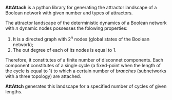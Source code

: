 **AttAttach** is a python library for generating the attractor landscape of a Boolean network with given number and types of attractors.

The attractor landscape of the deterministic dynamics of a Boolean network with $n$ dynamic nodes possesses the folowing properties:
1) It is a directed graph with $2^n$ nodes (global states of the Boolean network);
2) The out degree of each of its nodes is equal to 1.

Therefore, it constitutes of a finite number of disconnet components. Each component constitutes of a single cycle (a fixed-point when the length of the cycle is equal to 1) to which a certain number of *branches* (subnetworks with a three topology) are attached. 

**AttAttch** generates this landscape for a specified number of cycles of given lengths.
